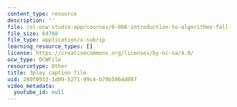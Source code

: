```yaml
---
content_type: resource
description: ''
file: /ol-ocw-studio-app/courses/6-006-introduction-to-algorithms-fall-2011/280f09331d09527199c4b79b5064d087_2E7MmKv0Y24.vtt
file_size: 64708
file_type: application/x-subrip
learning_resource_types: []
license: https://creativecommons.org/licenses/by-nc-sa/4.0/
ocw_type: OCWFile
resourcetype: Other
title: 3play caption file
uid: 280f0933-1d09-5271-99c4-b79b5064d087
video_metadata:
  youtube_id: null
---
```

